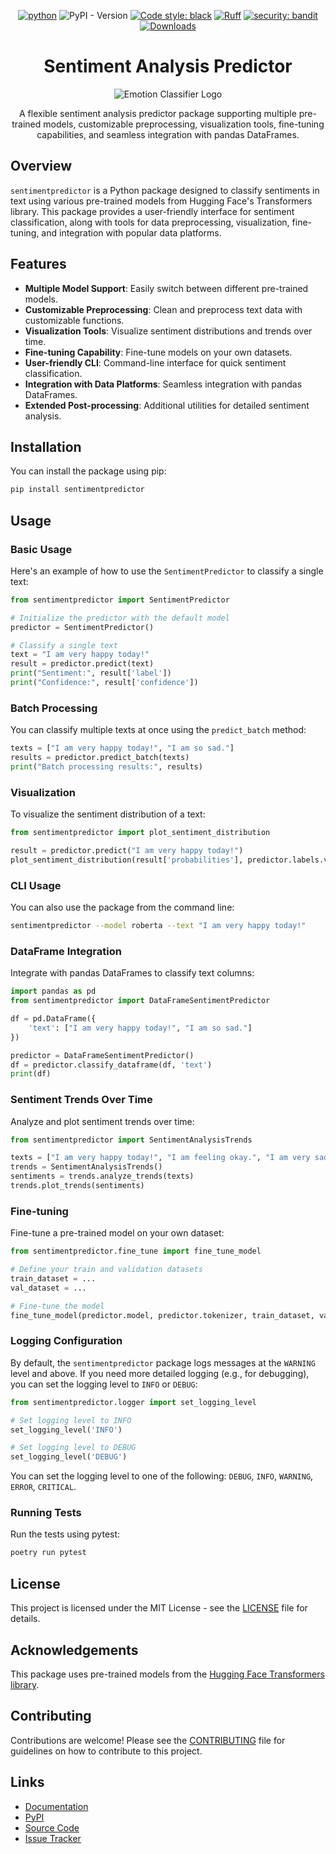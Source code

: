 <div align="center">

[![python](https://img.shields.io/badge/Python-3.9|3.10|3.11|3.12|3.13-3776AB.svg?style=flat&logo=python&logoColor=white)](https://www.python.org) ![PyPI - Version](https://img.shields.io/pypi/v/sentimentpredictor) [![Code style: black](https://img.shields.io/badge/code%20style-black-000000.svg)](https://github.com/psf/black) [![Ruff](https://img.shields.io/endpoint?url=https://raw.githubusercontent.com/astral-sh/ruff/main/assets/badge/v2.json)](https://github.com/astral-sh/ruff) [![security: bandit](https://img.shields.io/badge/security-bandit-yellow.svg)](https://github.com/PyCQA/bandit) [![Downloads](https://static.pepy.tech/badge/sentimentpredictor)](https://pepy.tech/project/sentimentpredictor)

# Sentiment Analysis Predictor

![Emotion Classifier Logo](https://raw.githubusercontent.com/ankit-aglawe/sentimentpredictor/main/assets/logo.png)


A flexible sentiment analysis predictor package supporting multiple pre-trained models, customizable preprocessing, visualization tools, fine-tuning capabilities, and seamless integration with pandas DataFrames.

</div>

## Overview

`sentimentpredictor` is a Python package designed to classify sentiments in text using various pre-trained models from Hugging Face's Transformers library. This package provides a user-friendly interface for sentiment classification, along with tools for data preprocessing, visualization, fine-tuning, and integration with popular data platforms.

## Features

- **Multiple Model Support**: Easily switch between different pre-trained models.
- **Customizable Preprocessing**: Clean and preprocess text data with customizable functions.
- **Visualization Tools**: Visualize sentiment distributions and trends over time.
- **Fine-tuning Capability**: Fine-tune models on your own datasets.
- **User-friendly CLI**: Command-line interface for quick sentiment classification.
- **Integration with Data Platforms**: Seamless integration with pandas DataFrames.
- **Extended Post-processing**: Additional utilities for detailed sentiment analysis.

## Installation

You can install the package using pip:

```bash
pip install sentimentpredictor
```

## Usage

### Basic Usage

Here's an example of how to use the `SentimentPredictor` to classify a single text:

```python
from sentimentpredictor import SentimentPredictor

# Initialize the predictor with the default model
predictor = SentimentPredictor()

# Classify a single text
text = "I am very happy today!"
result = predictor.predict(text)
print("Sentiment:", result['label'])
print("Confidence:", result['confidence'])
```

### Batch Processing

You can classify multiple texts at once using the `predict_batch` method:

```python
texts = ["I am very happy today!", "I am so sad."]
results = predictor.predict_batch(texts)
print("Batch processing results:", results)
```

### Visualization

To visualize the sentiment distribution of a text:

```python
from sentimentpredictor import plot_sentiment_distribution

result = predictor.predict("I am very happy today!")
plot_sentiment_distribution(result['probabilities'], predictor.labels.values())
```

### CLI Usage

You can also use the package from the command line:

```bash
sentimentpredictor --model roberta --text "I am very happy today!"
```

### DataFrame Integration

Integrate with pandas DataFrames to classify text columns:

```python
import pandas as pd
from sentimentpredictor import DataFrameSentimentPredictor

df = pd.DataFrame({
    'text': ["I am very happy today!", "I am so sad."]
})

predictor = DataFrameSentimentPredictor()
df = predictor.classify_dataframe(df, 'text')
print(df)
```

### Sentiment Trends Over Time

Analyze and plot sentiment trends over time:

```python
from sentimentpredictor import SentimentAnalysisTrends

texts = ["I am very happy today!", "I am feeling okay.", "I am very sad."]
trends = SentimentAnalysisTrends()
sentiments = trends.analyze_trends(texts)
trends.plot_trends(sentiments)
```

### Fine-tuning

Fine-tune a pre-trained model on your own dataset:

```python
from sentimentpredictor.fine_tune import fine_tune_model

# Define your train and validation datasets
train_dataset = ...
val_dataset = ...

# Fine-tune the model
fine_tune_model(predictor.model, predictor.tokenizer, train_dataset, val_dataset, output_dir='fine_tuned_model')
```

### Logging Configuration

By default, the `sentimentpredictor` package logs messages at the `WARNING` level and above. If you need more detailed logging (e.g., for debugging), you can set the logging level to `INFO` or `DEBUG`:

```python
from sentimentpredictor.logger import set_logging_level

# Set logging level to INFO
set_logging_level('INFO')

# Set logging level to DEBUG
set_logging_level('DEBUG')
```

You can set the logging level to one of the following: `DEBUG`, `INFO`, `WARNING`, `ERROR`, `CRITICAL`.

### Running Tests

Run the tests using pytest:

```bash
poetry run pytest
```

## License

This project is licensed under the MIT License - see the [LICENSE](LICENSE) file for details.

## Acknowledgements

This package uses pre-trained models from the [Hugging Face Transformers library](https://github.com/huggingface/transformers).


## Contributing

Contributions are welcome! Please see the [CONTRIBUTING](CONTRIBUTING.md) file for guidelines on how to contribute to this project.


## Links

- [Documentation](https://github.com/ankit-aglawe/sentimentpredictor#readme)
- [PyPI](https://pypi.org/project/sentimentpredictor/)
- [Source Code](https://github.com/ankit-aglawe/sentimentpredictor)
- [Issue Tracker](https://github.com/ankit-aglawe/sentimentpredictor/issues)
